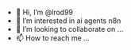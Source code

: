 - 👋 Hi, I’m @lrod99
- 👀 I’m interested in ai agents n8n 
- 💞️ I’m looking to collaborate on ...
- 📫 How to reach me ...

<!---
lrod99/lrod99 is a ✨ special ✨ repository because its `README.md` (this file) appears on your GitHub profile.
You can click the Preview link to take a look at your changes.
--->
